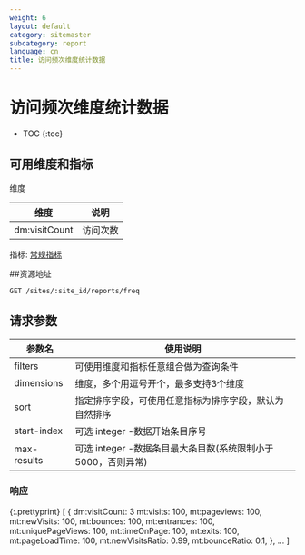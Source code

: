 ```yaml
---
weight: 6
layout: default
category: sitemaster
subcategory: report
language: cn
title: 访问频次维度统计数据
---
```


# 访问频次维度统计数据

* TOC
{:toc}

## 可用维度和指标

维度

| 维度     | 说明     |
|----------|----------|
| dm:visitCount | 访问次数 |

指标: [常规指标](/doc/sitemaster/v1/cn/site_report.html#常规指标和维度)


##资源地址

    GET /sites/:site_id/reports/freq

## 请求参数

| 参数名      | 使用说明                                                     |
|-------------|--------------------------------------------------------------|
| filters     | 可使用维度和指标任意组合做为查询条件                         |
| dimensions  | 维度，多个用逗号开个，最多支持3个维度                        |
| sort        | 指定排序字段，可使用任意指标为排序字段，默认为自然排序       |
| start-index | 可选 integer -数据开始条目序号                               |
| max-results | 可选 integer -数据条目最大条目数(系统限制小于5000，否则异常) |

### 响应


{:.prettyprint}
    [
        {
            dm:visitCount: 3
            mt:visits: 100,
            mt:pageviews: 100,
            mt:newVisits: 100,
            mt:bounces: 100,
            mt:entrances: 100,
            mt:uniquePageViews: 100,
            mt:timeOnPage: 100,
            mt:exits: 100,
            mt:pageLoadTime: 100,
            mt:newVisitsRatio: 0.99,
            mt:bounceRatio: 0.1,
        },
        ...
    ]

